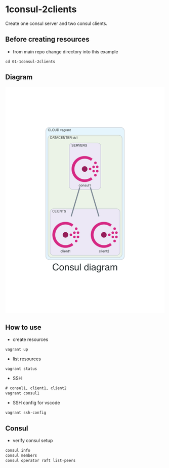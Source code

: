# 1consul-2clients
Create one consul server and two consul clients.

## Before creating resources
- from main repo change directory into this example
```
cd 01-1consul-2clients
```

## Diagram
![](./diagram/diagram.png)

## How to use
- create resources
```
vagrant up
```

- list resources
```
vagrant status
```

- SSH
```
# consul1, client1, client2
vagrant consul1
```

- SSH config for vscode
```
vagrant ssh-config
```

## Consul
- verify consul setup
```
consul info
consul members
consul operator raft list-peers
```